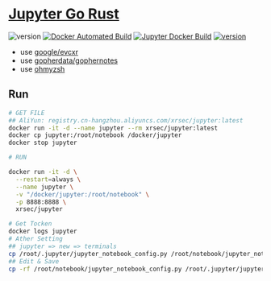 # [Jupyter Go Rust](https://jupyters.vercel.app/)

![version](https://img.shields.io/badge/Date-2022_05_02-da282a) [![Docker Automated Build](https://img.shields.io/docker/automated/xrsec/jupyter?label=Build&logo=docker&style=flat-square)](https://hub.docker.com/r/xrsec/jupyter) [![Jupyter Docker Build](https://github.com/XRSec/Jupyter/actions/workflows/jupyter.yml/badge.svg)](https://github.com/XRSec/Jupyter/actions/workflows/jupyter.yml) [![version](https://img.shields.io/badge/From-google/evcxr-da282a)](https://github.com/google/evcxr)

- use [google/evcxr](https://github.com/google/evcxr)
- use [gopherdata/gophernotes](https://github.com/gopherdata/gophernotes)
- use [ohmyzsh](https://gist.github.com/XRSec/0e47c9b793887d201bab9de2a07a740c)

## Run

```bash
# GET FILE
## AliYun: registry.cn-hangzhou.aliyuncs.com/xrsec/jupyter:latest
docker run -it -d --name jupyter --rm xrsec/jupyter:latest
docker cp jupyter:/root/notebook /docker/jupyter
docker stop jupyter

# RUN

docker run -it -d \
  --restart=always \
  --name jupyter \
  -v "/docker/jupyter:/root/notebook" \
  -p 8888:8888 \
  xrsec/jupyter

# Get Tocken
docker logs jupyter
# Ather Setting
## jupyter => new => terminals
cp /root/.jupyter/jupyter_notebook_config.py /root/notebook/jupyter_notebook_config.py
## Edit & Save
cp -rf /root/notebook/jupyter_notebook_config.py /root/.jupyter/jupyter_notebook_config.py
```
